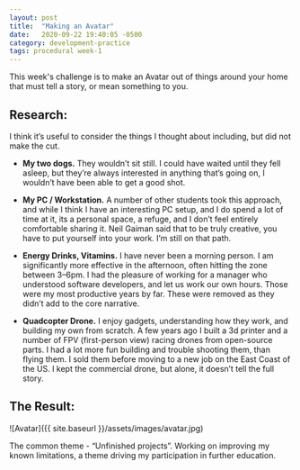 ```yaml
---
layout: post
title:  "Making an Avatar"
date:   2020-09-22 19:40:05 -0500
category: development-practice
tags: procedural week-1
---
```

This week's challenge is to make an Avatar out of things around your home that must tell a story, or mean something to you.

## Research:

I think it’s useful to consider the things I thought about including, but did not make the cut.

* **My two dogs.** They wouldn’t sit still. I could have waited until they fell asleep, but they’re always interested in anything that’s going on, I wouldn’t have been able to get a good shot.

* **My PC / Workstation.** A number of other students took this approach, and while I think I have an interesting PC setup, and I do spend a lot of time at it, its a personal space, a refuge, and I don’t feel entirely comfortable sharing it. Neil Gaiman said that to be truly creative, you have to put yourself into your work. I’m still on that path.

* **Energy Drinks, Vitamins.** I have never been a morning person. I am significantly more effective in the afternoon, often hitting the zone between 3–6pm. I had the pleasure of working for a manager who understood software developers, and let us work our own hours. Those were my most productive years by far. These were removed as they didn’t add to the core narrative.

* **Quadcopter Drone.** I enjoy gadgets, understanding how they work, and building my own from scratch. A few years ago I built a 3d printer and a number of FPV (first-person view) racing drones from open-source parts. I had a lot more fun building and trouble shooting them, than flying them. I sold them before moving to a new job on the East Coast of the US. I kept the commercial drone, but alone, it doesn’t tell the full story.


## The Result:

![Avatar]({{ site.baseurl }}/assets/images/avatar.jpg)

The common theme - “Unfinished projects”. Working on improving my known limitations, a theme driving my participation in further education.
